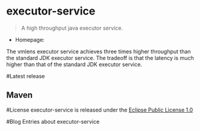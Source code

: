 # executor-service
> A high throughput java executor service.
- Homepage: 

The vmlens executor service achieves three times higher throughput than the standard JDK executor service.
The tradeoff is that the latency is much higher than that of the  standard JDK executor service. 



#Latest release


## Maven



#License
executor-service is released under the [Eclipse Public License 1.0](http://www.eclipse.org/legal/epl-v10.html)

#Blog Entries about executor-service
